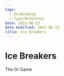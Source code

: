 ```yaml
---
tags:
  - On/Bonding
  - Type/Reference
date: 2022-06-23
date modified: 2022-06-23
title: Ice Breakers
---
```


# Ice Breakers
The Or Game
